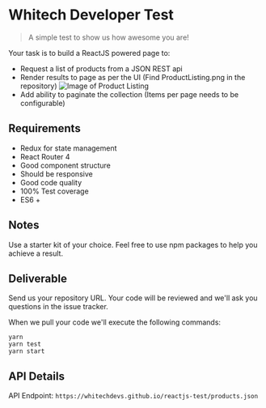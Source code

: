 # Whitech Developer Test

> A simple test to show us how awesome you are!

Your task is to build a ReactJS powered page to:

- Request a list of products from a JSON REST api
- Render results to page as per the UI (Find ProductListing.png in the repository)
![Image of Product Listing](https://raw.githubusercontent.com/whitechdevs/reactjs-test/master/ProductListing.png)
- Add ability to paginate the collection (Items per page needs to be configurable)

## Requirements

- Redux for state management
- React Router 4
- Good component structure
- Should be responsive
- Good code quality
- 100% Test coverage
- ES6 +

## Notes

Use a starter kit of your choice.
Feel free to use npm packages to help you achieve a result.

## Deliverable

Send us your repository URL. Your code will be reviewed and we'll ask you questions in the issue tracker.

When we pull your code we'll execute the following commands:

```
yarn
yarn test
yarn start
```

## API Details

API Endpoint: `https://whitechdevs.github.io/reactjs-test/products.json`